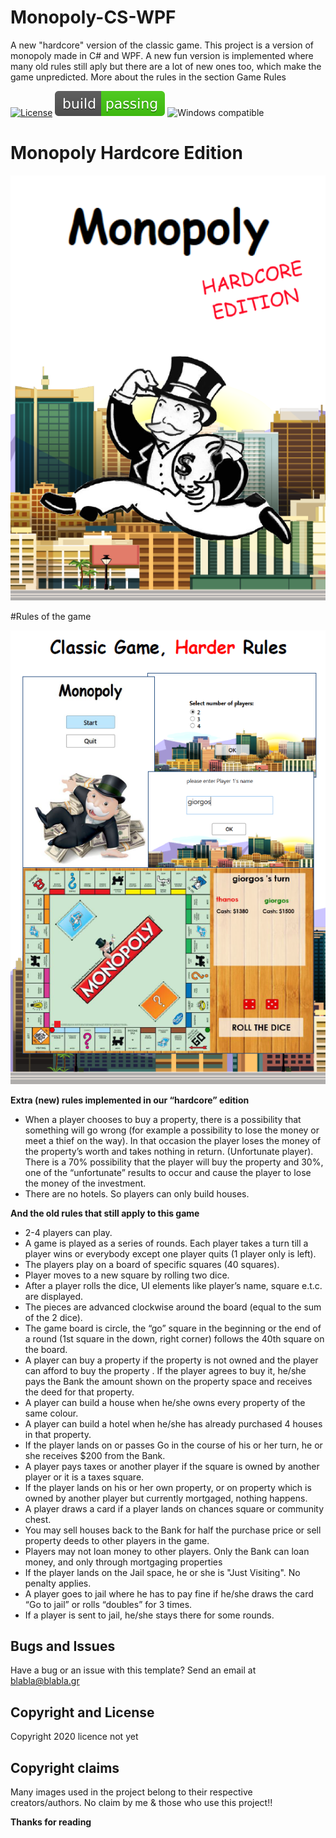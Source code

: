 # Monopoly-CS-WPF
A new "hardcore" version of the classic game. This project is a version of monopoly made in C# and WPF. A new fun version is implemented where
many old rules still aply but there are a lot of new ones too, which make the game unpredicted. More about the rules in the section Game Rules

[![License](http://img.shields.io/:license-mit-blue.svg?style=flat-square)](http://badges.mit-license.org) 
<img src="images/build_passing.svg" alt="Passing build">
<img src="https://img.shields.io/badge/windows-compatible-green.svg" alt="Windows compatible">


# Monopoly Hardcore Edition

![](images/image1.png)

#Rules of the game

![](images/image2.png)

**Extra (new) rules implemented in our “hardcore” edition**

- When a player chooses to buy a property, there is a possibility that something will go wrong (for example a possibility to lose the money or meet a thief on the way). In that occasion the player loses the money of the property’s worth and takes nothing in return. (Unfortunate player). There is a 70% possibility that the player will buy the property and 30%, one of the “unfortunate” results to occur and cause the player to lose the money of the investment.
- There are no hotels. So players can only build houses.

**And the old rules that still apply to this game**

- 2-4 players can play.
- A game is played as a series of rounds. Each player takes a turn till a player wins or everybody except one player quits (1 player only is left).
- The players play on a board of specific squares (40 squares).
- Player moves to a new square by rolling two dice.
- After a player rolls the dice, UI elements like player’s name, square e.t.c. are displayed.
- The pieces are advanced clockwise around the board (equal to the sum of the 2 dice).
- The game board is circle, the “go” square in the beginning or the end of a round (1st square in the down, right corner) follows the 40th square on the board.
- A player can buy a property if the property is not owned and the player can afford to buy the property . If the player agrees to buy it, he/she pays the Bank the amount shown on the property space and receives the deed for that property. 
- A player can build a house when he/she owns every property of the same colour.
- A player can build a hotel when he/she has already purchased 4 houses in that property.
- If the player lands on or passes Go in the course of his or her turn, he or she receives $200 from the Bank. 
- A player pays taxes or another player if the square is owned by another player or it is a taxes square.
- If the player lands on his or her own property, or on property which is owned by another player but currently mortgaged, nothing happens.
- A player draws a card if a player lands on chances square or community chest.
- You may sell houses back to the Bank for half the purchase price or sell property deeds to other players in the game.
- Players may not loan money to other players. Only the Bank can loan money, and only through mortgaging properties
- If the player lands on the Jail space, he or she is "Just Visiting". No penalty applies.
- A player goes to jail where he has to pay fine if he/she draws the card “Go to jail” or rolls “doubles” for 3 times.
- If a player is sent to jail, he/she stays there for some rounds.


## Bugs and Issues

Have a bug or an issue with this template? Send an email at blabla@blabla.gr


## Copyright and License

Copyright 2020 licence not yet


## Copyright claims
Many images used in the project belong to their respective creators/authors. No claim by me & those who use this project!!

**Thanks for reading**